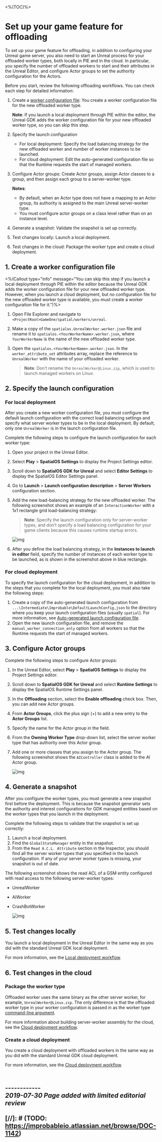 <%(TOC)%>

# Set up your game feature for offloading

To set up your game feature for offloading, in addition to configuring your Unreal game server, you also need to start an Unreal process for your offloaded worker types, both locally in PIE and in the cloud. In particular, you specify the number of offloaded workers to start and their attributes in the Unreal Editor, and configure Actor groups to set the authority configuration for the Actors.

Before you start, review the following offloading workflows. You can check each step for detailed information:

1. Create a [worker configuration file]({{urlRoot}}/content/glossary#worker-configuration-file): You create a worker configuration file for the new offloaded worker type.

    **Note**: If you launch a local deployment through PIE within the editor, the Unreal GDK adds the worker configuration file for your new offloaded worker type, so you can skip this step.
2. Specify the launch configuration
    - For local deployment: Specify the load balancing strategy for the new offloaded worker and number of worker instances to be launched.
    - For cloud deployment: Edit the auto-generated configuration file so that the Runtime requests the start of managed workers.
3. Configure Actor groups: Create Actor groups, assign Actor classes to a group, and then assign each group to a server-worker type.

    **Notes**:
    - By default, when an Actor type does not have a mapping to an Actor group, its authority is assigned to the main Unreal server-worker type.
    - You must configure actor groups on a class level rather than on an instance level.
4. Generate a snapshot: Validate the snapshot is set up correctly.
5. Test changes locally: Launch a local deployment.
6. Test changes in the cloud: Package the worker type and create a cloud deployment.

## 1. Create a worker configuration file

<%(Callout type="info" message="You can skip this step if you launch a local deployment through PIE within the editor because the Unreal GDK adds the worker configuration file for your new offloaded worker type. However, when you launch a cloud deployment, but no configuration file for the new offloaded worker type is available, you must create a worker configuration file for it.")%>

1. Open File Explorer and navigate to `<ProjectRoot>GameOne/spatial/workers/unreal`.
2. Make a copy of the `spatialos.UnrealWorker.worker.json` file and rename it to `spatialos.<YourWorkerName>.worker.json`, where `YourWorkerName` is the name of the new offloaded worker type.
3. Open the `spatialos.<YourWorkerName>.worker.json`. In the `worker_attribute_set` attributes array, replace the reference to `UnrealWorker` with the name of your offloaded worker.

    > **Note**: Don’t rename the `UnrealWorker@Linux.zip`, which is used to launch managed workers on Linux.

## 2. Specify the launch configuration

### For local deployment

After you create a new worker configuration file, you must configure the default launch configuration with the correct load balancing settings and specify what server worker types to be in the local deployment. By default, only one `UnrealWorker` is in the launch configuration file.

Complete the following steps to configure the launch configuration for each worker type:

1. Open your project in the Unreal Editor.
2. Select **Play** > **SpatialOS Settings** to display the Project Settings editor. 
3. Scroll down to **SpatialOS GDK for Unreal** and select **Editor Settings** to display the SpatialOS Editor Settings panel.
4. Go to **Launch** > **Launch configuration description** > **Server Workers** configuration section. 
5. Add the new load-balancing strategy for the new offloaded worker. The following screenshot shows an example of an `InteractionWorker` with a 1x1 rectangle grid load-balancing strategy:
    
    > **Note**: Specify the launch configuration only for server-worker types, and don’t specify a load balancing configuration for your game clients because this causes runtime startup errors.

    ![img]({{assetRoot}}assets/specify-launch-configuration.png)
6. After you define the load balancing strategy, in the **Instances to launch in editor** field, specify the number of instances of each worker type to be launched, as is shown in the screenshot above in blue rectangle.

### For cloud deployment

To specify the launch configuration for the cloud deployment, in addition to the steps that you complete for the local deployment, you must also take the following steps:

1. Create a copy of the auto-generated launch configuration from `...\Intermediate\Improbable\DefaultLaunchConfig,json` to the directory where you keep your launch configuration files (usually `spatial`). For more information, see [Auto-generated launch configuration file]({{urlRoot}}/content/unreal-editor-interface/toolbars#auto-generated-launch-config-for-pie-server-worker-types).
2. Open the new launch configuration file, and remove the `manual_worker_connection_only` option from all workers so that the Runtime requests the start of managed workers.

## 3. Configure Actor groups

Complete the following steps to configure Actor groups:

1. In the Unreal Editor, select **Play** > **SpatialOS Settings** to display the Project Settings editor.
2. Scroll down to **SpatialOS GDK for Unreal** and select **Runtime Settings** to display the SpatialOS Runtime Settings panel.
3. In the **Offloading** section, select the **Enable offloading** check box. Then, you can add new Actor groups.
4. From **Actor Groups**, click the plus sign (+) to add a new entry to the **Actor Groups** list.
5. Specify the name for the Actor group in the field.
6. From the **Owning Worker Type** drop-down list, select the server worker type that has authority over this Actor group.
7. Add one or more classes that you assign to the Actor group. The following screenshot shows the `AIController` class is added to the AI Actor group.

    ![img]({{assetRoot}}assets/configure-actor-groups.png)

## 4. Generate a snapshot

After you configure the worker types, you must generate a new snapshot first before the deployment. This is because the snapshot generator sets the authority and interest configurations for GDK managed entities based on the worker types that you launch in the deployment.

Complete the following steps to validate that the snapshot is set up correctly:

1. Launch a local deployment.
2. Find the `GlobalStateManager` entity in the snapshot.
3. From the `Read A.C.L. Attribute` section in the Inspector, you should find all the server worker types that you specified in the launch configuration. If any of your server worker types is missing, your snapshot is out of date.

The following screenshot shows the read ACL of a GSM entity configured with read access to the following server-worker types:

- UnrealWorker
- AIWorker
- CrashBotWorker

    ![img]({{assetRoot}}assets/snapshot-validation.png)

## 5. Test changes locally

You launch a local deployment in the Unreal Editor in the same way as you did with the standard Unreal GDK local deployment.

For more information, see the [Local deployment workflow]({{urlRoot}}/content/local-deployment-workflow).

## 6. Test changes in the cloud

### Package the worker type

Offloaded worker uses the same binary as the other server worker, for example, `UnrealWorker@Linux.zip`. The only difference is that the offloaded worker type in your worker configuration is passed in as the worker type [command-line argument]({{urlRoot}}/content/command-line-arguments).

For more information about building server-worker assembly for the cloud, see the [Cloud deployment workflow]({{urlRoot}}/content/cloud-deployment-workflow).

### Create a cloud deployment

You create a cloud deployment with offloaded workers in the same way as you did with the standard Unreal GDK cloud deployment.

For more information, see the [Cloud deployment workflow]({{urlRoot}}/content/cloud-deployment-workflow).

<br/>------------<br/>
_2019-07-30 Page added with limited editorial review_
<br/>
<br/>
[//]: # (TODO: https://improbableio.atlassian.net/browse/DOC-1142)
------------